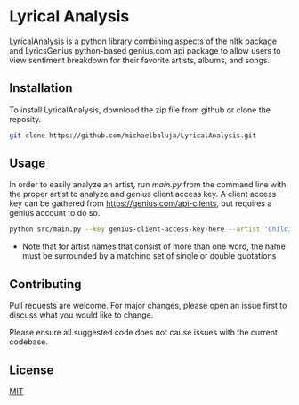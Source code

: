 # Lyrical Analysis

LyricalAnalysis is a python library combining aspects of the nltk package and LyricsGenius python-based genius.com api package to allow users to view sentiment breakdown for their favorite artists, albums, and songs.

## Installation

To install LyricalAnalysis, download the zip file from github or clone the reposity.

```bash
git clone https://github.com/michaelbaluja/LyricalAnalysis.git
```

## Usage

In order to easily analyze an artist, run *main.py* from the command line with the proper artist to analyze and genius client access key. A client access key can be gathered from https://genius.com/api-clients, but requires a genius account to do so. 

```bash
python src/main.py --key genius-client-access-key-here --artist 'Childish Gambino'
```
- Note that for artist names that consist of more than one word, the name must be surrounded by a matching set of single or double quotations

## Contributing
Pull requests are welcome. For major changes, please open an issue first to discuss what you would like to change.

Please ensure all suggested code does not cause issues with the current codebase.

## License
[MIT](https://choosealicense.com/licenses/mit/)
